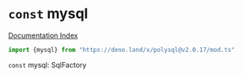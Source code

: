 # `const` mysql

[Documentation Index](../README.md)

```ts
import {mysql} from "https://deno.land/x/polysql@v2.0.17/mod.ts"
```

`const` mysql: SqlFactory

